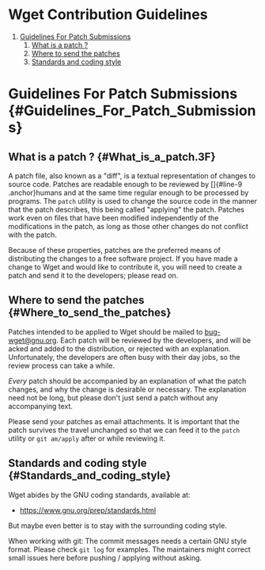 # Wget Contribution Guidelines

1.  [Guidelines For Patch
    Submissions](#Guidelines_For_Patch_Submissions)
    1.  [What is a patch ?](#What_is_a_patch.3F)
    2.  [Where to send the patches](#Where_to_send_the_patches)
    3.  [Standards and coding style](#Standards_and_coding_style)


Guidelines For Patch Submissions {#Guidelines_For_Patch_Submissions}
================================

What is a patch ? {#What_is_a_patch.3F}
-----------------

A patch file, also known as a \"diff\", is a textual representation of
changes to source code. Patches are readable enough
to be reviewed by []{#line-9 .anchor}humans and at the same time regular
enough to be processed by programs. The `patch`
utility is used to change the source code in the
manner that the patch describes, this being called \"applying\" the
patch. Patches work even on files that have been
modified independently of the modifications in the
patch, as long as those other changes do not
conflict with the patch.

Because of these properties, patches are the preferred means of
distributing the changes to a free software project.
If you have made a change to Wget and would like to
contribute it, you will need to create a patch and
send it to the developers; please read on.

Where to send the patches {#Where_to_send_the_patches}
-------------------------

Patches intended to be applied to Wget should be mailed to
bug-wget@gnu.org. Each patch will be reviewed by the
developers, and will be acked and added to the
distribution, or rejected with an explanation.
Unfortunately, the developers are often busy with
their day jobs, so the review process can take a while.

*Every* patch should be accompanied by an explanation of what the patch
changes, and why the change is desirable or
necessary. The explanation need not be long, but
please don\'t just send a patch without any
accompanying text.

Please send your patches as email attachments. It is important that the
patch survives the travel unchanged so that we can feed it to
the `patch` utility or `git am/apply` after or while reviewing it.


Standards and coding style {#Standards_and_coding_style}
--------------------------

Wget abides by the GNU coding standards, available at:

-   https://www.gnu.org/prep/standards.html

But maybe even better is to stay with the surrounding coding style.

When working with git: The commit messages needs a certain GNU style
format. Please check `git log` for examples. The maintainers might
correct small issues here before pushing / applying without asking.
